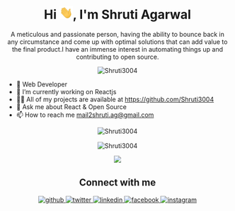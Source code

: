 <!-- **Shruti3004/Shruti3004** is a ✨ _special_ ✨ repository because its `README.md` (this file) appears on your GitHub profile. -->

<h1 align="center">Hi <img src="https://raw.githubusercontent.com/ABSphreak/ABSphreak/master/gifs/Hi.gif" width="30px">, I'm Shruti Agarwal</h1>
<p align="center">A meticulous and passionate person, having the ability to bounce back in any circumstance and come up with optimal solutions that can add value to the final product.I have an immense interest in automating things up and contributing to open source.</p>

<p align="center"> <img src="https://komarev.com/ghpvc/?username=Shruti3004" alt="Shruti3004" /> </p>
<ul>
  <li>🔭 Web Developer</li>
  <li>🌱 I’m currently working on Reactjs</li>
  <li>👨‍💻 All of my projects are available at <a href="https://github.com/Shruti3004" target="_blank">https://github.com/Shruti3004</a></li>
  <li>💬 Ask me about React & Open Source</li>
  <li>📫 How to reach me <a href="mailto:mail2shruti.ag@gmail.com" target="_blank">mail2shruti.ag@gmail.com</a></li>
</ul>

<!--
### Tech Stack

<p align="left">
  <img src="https://devicons.github.io/devicon/devicon.git/icons/bootstrap/bootstrap-plain.svg" alt="bootstrap" width="40" height="40"/> 
  <img src="https://devicons.github.io/devicon/devicon.git/icons/c/c-original.svg" alt="c" width="40" height="40"/> 
  <img src="https://devicons.github.io/devicon/devicon.git/icons/cplusplus/cplusplus-original.svg" alt="cplusplus" width="40" height="40"/> 
  <img src="https://devicons.github.io/devicon/devicon.git/icons/css3/css3-original-wordmark.svg" alt="css3" width="40" height="40"/> 
  <img src="https://devicons.github.io/devicon/devicon.git/icons/html5/html5-original-wordmark.svg" alt="html5" width="40" height="40"/> 
  <img src="https://devicons.github.io/devicon/devicon.git/icons/javascript/javascript-original.svg" alt="javascript" width="40" height="40"/> 
  <img src="https://raw.githubusercontent.com/prplx/svg-logos/5585531d45d294869c4eaab4d7cf2e9c167710a9/svg/materialize.svg" alt="materialize" width="40" height="40"/> 
  <img src="https://devicons.github.io/devicon/devicon.git/icons/mysql/mysql-original-wordmark.svg" alt="mysql" width="40" height="40"/>   
  <img src="https://devicons.github.io/devicon/devicon.git/icons/react/react-original-wordmark.svg" alt="react" width="40" height="40"/>
</p> -->

<p align="center">
  <img src="https://github-readme-stats.vercel.app/api/top-langs/?username=shruti3004&layout=compact&langs_count=8" alt="Shruti3004" />
</p>
<p align="center">
  <img align="center" src="https://github-readme-stats.vercel.app/api?username=shruti3004&show_icons=true" alt="Shruti3004" />
</p>
<p align="center">
  <img src="https://github-readme-streak-stats.herokuapp.com/?user=Shruti3004&layout=compact" />
</p>

<h2 align="center">Connect with me</h2>
<div align="center">  
  <a href="https://github.com/Shruti3004" target="_blank">
    <img src=https://img.shields.io/badge/github-%2324292e.svg?&style=for-the-badge&logo=github&logoColor=white alt=github style="margin-bottom: 5px;" />
  </a>
  <a href="https://twitter.com/ShrutiA11593016" target="_blank">
    <img src=https://img.shields.io/badge/twitter-%2300acee.svg?&style=for-the-badge&logo=twitter&logoColor=white alt=twitter style="margin-bottom: 5px;" />
  </a>
  <a href="https://www.linkedin.com/in/shruti-agarwal-650a17196/" target="_blank">
    <img src=https://img.shields.io/badge/linkedin-%231E77B5.svg?&style=for-the-badge&logo=linkedin&logoColor=white alt=linkedin style="margin-bottom: 5px;" />
  </a>
  <a href="https://www.facebook.com/profile.php?id=100039647764751" target="_blank">
    <img src=https://img.shields.io/badge/facebook-%232E87FB.svg?&style=for-the-badge&logo=facebook&logoColor=white alt=facebook style="margin-bottom: 5px;" />
  </a>
  <a href="https://instagram.com/shruti_agarwal_30" target="_blank">
    <img src=https://img.shields.io/badge/instagram-%23000000.svg?&style=for-the-badge&logo=instagram&logoColor=white alt=instagram style="margin-bottom: 5px;" />
  </a>
</div>  
  
